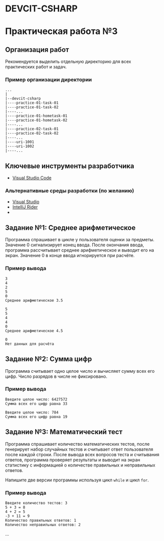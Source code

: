 # DEVCIT-CSHARP
Практическая работа №3
======================

## Организация работ

Рекомендуется выделить отдельную директорию для всех практических работ и задач.

### Пример организации директории

```
...
|
|--devcit-csharp
|----practice-01-task-01
|----practice-01-task-02
|----...
|----practice-01-hometask-01
|----practice-01-hometask-02
|----...
|----practice-02-task-01
|----practice-02-task-02
|----...
|----uri-1001
|----uri-1002
|----...
```

## Ключевые инструменты разработчика

* [Visual Studio Code](https://code.visualstudio.com)

### Альтернативные среды разработки (по желанию)

* [Visual Studio](https://visualstudio.microsoft.com)
* [IntelliJ Rider](https://www.jetbrains.com/rider)
* 
## Задание №1: Среднее арифметическое

Программа спрашивает в цикле у пользователя оценки за предметы. Значение 0
сигнализирует конец ввода. После окончания ввода, программа рассчитывает среднее
арифметическое и выводит его на экран. Значение 0 в конце ввода игнорируется при
расчёте.

### Пример вывода

```
3
4
2
5
0
Среднее арифметическое 3.5
```

```
5
5
4
4
0
Среднее арифметическое 4.5
```

```
0
Нет данных для расчёта
```

## Задание №2: Сумма цифр

Программа считывает одно целое число и вычисляет сумму всех его цифр. Число
разрядов в числе не фиксировано.

### Пример вывода

```
Введите целое число: 6427572
Сумма всех его цифр равна 33
```

```
Введите целое число: 784
Сумма всех его цифр равна 19
```

## Задание №3: Математический тест

Программа спрашивает количество математических тестов, после генерирует набор
случайных тестов и считывает ответ пользователя после каждой строки. После
вывода всех вопросов теста и считывания ответов, программа проверяет результаты
и выводит на экран статистику с информацией о количестве правильных и
неправильных ответов.

Напишите две версии программы используя цикл `while` и цикл `for`.

### Пример вывода

```
Введите количество тестов: 3
5 + 3 = 8
4 + 2 = 5
-3 + 11 = 9
Количество правильных ответов: 1
Количество неправильных ответов: 2
```

...
